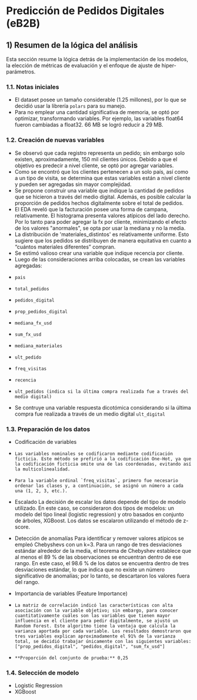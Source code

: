 # Predicción de Pedidos Digitales (eB2B)

## 1) Resumen de la lógica del análisis
Esta sección resume la lógica detrás de la implementación de los modelos, la elección de métricas de evaluación y el enfoque de ajuste de hiper-parámetros.

### 1.1. Notas iniciales
- El dataset posee un tamaño considerable (1.25 millones), por lo que se decidió usar la librería `polars` para su manejo.
-	Para no emplear una cantidad significativa de memoria, se optó por optimizar, transformando variables. Por ejemplo, las variables float64 fueron cambiadas a float32. 66 MB se logró reducir a 29 MB.

### 1.2.	Creación de nuevas variables
-	Se observó que cada registro representa un pedido; sin embargo solo existen, aproximadamente, 150 mil clientes únicos. Debido a que el objetivo es predecir a nivel cliente, se optó por agregar variables. 
-	Como se encontró que los clientes pertenecen a un solo país, así como a un tipo de visita, se determina que estas variables están a nivel cliente y pueden ser agregadas sin mayor complejidad.
-	Se propone construir una variable que indique la cantidad de pedidos que se hicieron a través del medio digital. Además, es posible calcular la proporción de pedidos hechos digitalmente sobre el total de pedidos.
-	El EDA reveló que la facturación posee una forma de campana, relativamente. El histograma presenta valores atípicos del lado derecho. Por lo tanto para poder agregar la fx por cliente, minimizando el efecto de los valores "anormales", se opta por usar la mediana y no la media.
-	La distribución de 'materiales_distintos' es relativamente uniforme. Esto sugiere que los pedidos se distribuyen de manera equitativa en cuanto a “cuántos materiales diferentes” compran.
-	Se estimó valioso crear una variable que indique recencia por cliente.
-	Luego de las consideraciones arriba colocadas, se crean las variables agregadas:
-	  pais
-	  total_pedidos
-	  pedidos_digital
-	  prop_pedidos_digital
-	  mediana_fx_usd
-	  sum_fx_usd
-	  mediana_materiales
-	  ult_pedido
-	  freq_visitas
-	  recencia
-	  ult_pedidos (indica si la última compra realizada fue a través del medio digital)
  
-	Se contruye una variable respuesta dicotómica considerando si la última compra fue realizada a través de un medio digital `ult_digital`

### 1.3.	Preparación de los datos 
- Codificación de variables
-     Las variables nominales se codificaron mediante codificación ficticia. Este método se prefirió a la codificación One-Hot, ya que la codificación ficticia omite una de las coordenadas, evitando así la multicolinealidad.
-     Para la variable ordinal `freq_visitas`, primero fue necesario ordenar las clases y, a continuación, se asignó un número a cada una (1, 2, 3, etc.). 

- Escalado
  La decisión de escalar los datos depende del tipo de modelo utilizado. En este caso, se consideraron dos tipos de modelos: un modelo del tipo lineal (logistic regression) y otro basados en conjunto de árboles, XGBoost. Los datos se escalaron utilizando el método de z-score.

- Detección de anomalías
  Para identificar y remover valores atípicos se empleó Chebyshevs con un k=3.  Para un rango de tres desviaciones estándar alrededor de la media, el teorema de Chebyshev establece que al menos el 89 % de las observaciones se encuentran dentro de ese rango. En este caso, el 98.6 % de los datos se encuentra dentro de tres desviaciones estándar, lo que indica que no existe un número significativo de anomalías; por lo tanto, se descartaron los valores fuera del rango.

- Importancia de variables (Feature Importance)
-     La matriz de correlación indicó las características con alta asociación con la variable objetivo; sin embargo, para conocer cuantitativamente cuáles son las variables que tienen mayor influencia en el cliente para pedir digitalmente, se ajustó un Random Forest. Este algoritmo tiene la ventaja que calcula la varianza aportada por cada variable. Los resultados demostraron que tres variables explican aproximadamente el 91% de la varianza total, se decidió trabajar únicamente con las siguientes variables: ["prop_pedidos_digital", "pedidos_digital", "sum_fx_usd"]
-     **Proporción del conjunto de prueba:** 0,25

### 1.4. Selección de modelo
- Logistic Regression
- XGBoost
